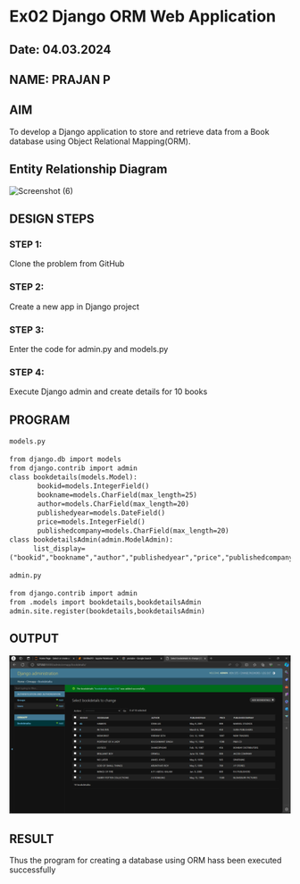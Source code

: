 # Ex02 Django ORM Web Application
## Date: 04.03.2024
## NAME: PRAJAN P
## AIM
To develop a Django application to store and retrieve data from a Book database using Object Relational Mapping(ORM).

## Entity Relationship Diagram

![Screenshot (6)](https://github.com/PRAJAN-23013995/ORM/assets/150313345/cd1ab6f9-40a4-4e78-8643-e9d187da04ae)


## DESIGN STEPS

### STEP 1:
Clone the problem from GitHub

### STEP 2:
Create a new app in Django project

### STEP 3:
Enter the code for admin.py and models.py

### STEP 4:
Execute Django admin and create details for 10 books

## PROGRAM

```
models.py

from django.db import models
from django.contrib import admin
class bookdetails(models.Model):
       bookid=models.IntegerField()
       bookname=models.CharField(max_length=25)
       author=models.CharField(max_length=20)
       publishedyear=models.DateField()
       price=models.IntegerField()
       publishedcompany=models.CharField(max_length=20)
class bookdetailsAdmin(admin.ModelAdmin):
      list_display=("bookid","bookname","author","publishedyear","price","publishedcompany")

admin.py

from django.contrib import admin
from .models import bookdetails,bookdetailsAdmin
admin.site.register(bookdetails,bookdetailsAdmin)

```

## OUTPUT

![alt text](<Screenshot (1).png>)

## RESULT
Thus the program for creating a database using ORM hass been executed successfully

